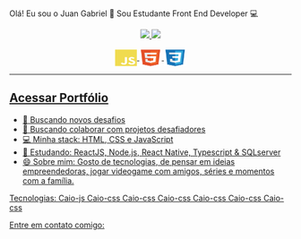 Olá! Eu sou o Juan Gabriel 👋
Sou Estudante Front End Developer 💻

<div align="center">
  <a href="https://github.com/juanddsilva">
  <img height="180em" src="https://github-readme-stats.vercel.app/api?username=juanddsilva&show_icons=true&theme=dracula&include_all_commits=true&count_private=true"/>
  <img height="180em" src="https://github-readme-stats.vercel.app/api/top-langs/?username=juanddsilva&layout=compact&langs_count=7&theme=dracula"/>
</div>
  
<div align="center" style="display: inline_block"><br>
  <img align="center" alt="Rafa-Js" height="30" width="40" src="https://raw.githubusercontent.com/devicons/devicon/master/icons/javascript/javascript-plain.svg">
  <img align="center" alt="Rafa-HTML" height="30" width="40" src="https://raw.githubusercontent.com/devicons/devicon/master/icons/html5/html5-original.svg">
  <img align="center" alt="Rafa-CSS" height="30" width="40" src="https://raw.githubusercontent.com/devicons/devicon/master/icons/css3/css3-original.svg">
</div>
 


------------------------------------------------------
Acessar Portfólio
------------------------------------------------------


- 🚀   Buscando novos desafios
- 🔭   Buscando colaborar com projetos desafiadores
- 💻   Minha stack: HTML, CSS e JavaScript
- 📘   Estudando: ReactJS, Node.js, React Native, Typescript & SQLserver
- 😄   Sobre mim: Gosto de tecnologias, de pensar em ideias empreendedoras, jogar videogame com amigos, séries e momentos com a família.

Tecnologias:
Caio-js Caio-css Caio-css Caio-css Caio-css Caio-css Caio-css

Entre em contato comigo:
 
